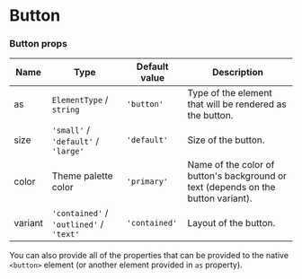 # Button



### Button props

| Name    | Type                                    | Default value | Description                                                                       |
| ------- | --------------------------------------- | ------------- | --------------------------------------------------------------------------------- |
| as      | `ElementType` / `string`                | `'button'`    | Type of the element that will be rendered as the button.                          |
| size    | `'small'` / `'default'` / `'large'`     | `'default'`   | Size of the button.                                                               |
| color   | Theme palette color                     | `'primary'`   | Name of the color of button's background or text (depends on the button variant). |
| variant | `'contained'` / `'outlined'` / `'text'` | `'contained'` | Layout of the button.                                                             |

You can also provide all of the properties that can be provided to the native `<button>` element (or another element provided in `as` property).
